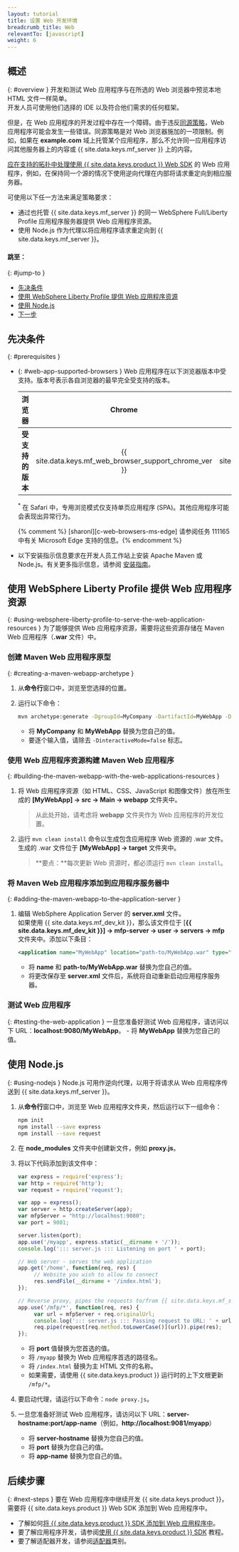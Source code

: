 ```yaml
---
layout: tutorial
title: 设置 Web 开发环境
breadcrumb_title: Web
relevantTo: [javascript]
weight: 6
---
```

<!-- NLS_CHARSET=UTF-8 -->
## 概述
{: #overview }
开发和测试 Web 应用程序与在所选的 Web 浏览器中预览本地 HTML 文件一样简单。  
开发人员可使用他们选择的 IDE 以及符合他们需求的任何框架。

但是，在 Web 应用程序的开发过程中存在一个障碍。由于违反[同源策略](https://developer.mozilla.org/en-US/docs/Web/Security/Same-origin_policy)，Web 应用程序可能会发生一些错误。同源策略是对 Web 浏览器施加的一项限制。例如，如果在 **example.com** 域上托管某个应用程序，那么不允许同一应用程序访问其他服务器上的内容或 {{ site.data.keys.mf_server }} 上的内容。

[应在支持的拓扑中处理使用 {{ site.data.keys.product }} Web SDK](../../../application-development/sdk/web) 的 Web 应用程序，例如，在保持同一个源的情况下使用逆向代理在内部将请求重定向到相应服务器。

可使用以下任一方法来满足策略要求：

- 通过也托管 {{ site.data.keys.mf_server }} 的同一 WebSphere Full/Liberty Profile 应用程序服务器提供 Web 应用程序资源。
- 使用 Node.js 作为代理以将应用程序请求重定向到 {{ site.data.keys.mf_server }}。

#### 跳至：
{: #jump-to }
- [先决条件](#prerequisites)
- [使用 WebSphere Liberty Profile 提供 Web 应用程序资源](#using-websphere-liberty-profile-to-serve-the-web-application-resources)
- [使用 Node.js](#using-nodejs)
- [下一步](#next-steps)

## 先决条件
{: #prerequisites }
-   {: #web-app-supported-browsers }
    Web 应用程序在以下浏览器版本中受支持。版本号表示各自浏览器的最早完全受支持的版本。

    | 浏览器               | Chrome   | Safari<sup>*</sup>   | Internet Explorer   | Firefox   | Android 浏览器   |
    |-----------------------|:--------:|:--------------------:|:-------------------:|:---------:|:-----------------:|
    | **受支持的版本** |  {{ site.data.keys.mf_web_browser_support_chrome_ver }} | {{ site.data.keys.mf_web_browser_support_safari_ver }} | {{ site.data.keys.mf_web_browser_support_ie_ver }} | {{ site.data.keys.mf_web_browser_support_firefox_ver }} | {{ site.data.keys.mf_web_browser_support_android_ver }}  |

    <sup>*</sup> 在 Safari 中，专用浏览模式仅支持单页应用程序 (SPA)。其他应用程序可能会表现出异常行为。

    {% comment %} [sharonl][c-web-browsers-ms-edge] 请参阅任务 111165 中有关 Microsoft Edge 支持的信息。{% endcomment %}

-   以下安装指示信息要求在开发人员工作站上安装 Apache Maven 或 Node.js。有关更多指示信息，请参阅 [安装指南](../mobilefirst/installation-guide/)。

## 使用 WebSphere Liberty Profile 提供 Web 应用程序资源
{: #using-websphere-liberty-profile-to-serve-the-web-application-resources }
为了能够提供 Web 应用程序资源，需要将这些资源存储在 Maven Web 应用程序（**.war** 文件）中。

### 创建 Maven Web 应用程序原型
{: #creating-a-maven-webapp-archetype }
1. 从**命令行**窗口中，浏览至您选择的位置。
2. 运行以下命令：

   ```bash
   mvn archetype:generate -DgroupId=MyCompany -DartifactId=MyWebApp -DarchetypeArtifactId=maven-archetype-webapp -DinteractiveMode=false
   ```
    - 将 **MyCompany** 和 **MyWebApp** 替换为您自己的值。
    - 要逐个输入值，请除去 `-DinteractiveMode=false` 标志。

### 使用 Web 应用程序资源构建 Maven Web 应用程序 
{: #building-the-maven-webapp-with-the-web-applications-resources }
1. 将 Web 应用程序资源（如 HTML、CSS、JavaScript 和图像文件）放在所生成的 **[MyWebApp] → src → Main → webapp** 文件夹中。

    > 从此处开始，请考虑将 **webapp** 文件夹作为 Web 应用程序的开发位置。

2. 运行 `mvn clean install` 命令以生成包含应用程序 Web 资源的 .war 文件。  
   生成的 .war 文件位于 **[MyWebApp] → target** 文件夹中。
   
    > <span class="glyphicon glyphicon-exclamation-sign" aria-hidden="true"></span> **要点：**每次更新 Web 资源时，都必须运行 `mvn clean install`。
### 将 Maven Web 应用程序添加到应用程序服务器中
{: #adding-the-maven-webapp-to-the-application-server }
1. 编辑 WebSphere Application Server 的 **server.xml** 文件。  
    如果使用 {{ site.data.keys.mf_dev_kit }}，那么该文件位于 [**{{ site.data.keys.mf_dev_kit }}] → mfp-server → user → servers → mfp** 文件夹中。添加以下条目：

   ```xml
   <application name="MyWebApp" location="path-to/MyWebApp.war" type="war"></application>
   ```
    - 将 **name** 和 **path-to/MyWebApp.war** 替换为您自己的值。
    - 将更改保存至 **server.xml** 文件后，系统将自动重新启动应用程序服务器。  

### 测试 Web 应用程序
{: #testing-the-web-application }
一旦您准备好测试 Web 应用程序，请访问以下 URL：**localhost:9080/MyWebApp**。
    - 将 **MyWebApp** 替换为您自己的值。

## 使用 Node.js
{: #using-nodejs }
Node.js 可用作逆向代理，以用于将请求从 Web 应用程序传送到 {{ site.data.keys.mf_server }}。

1. 从**命令行**窗口中，浏览至 Web 应用程序文件夹，然后运行以下一组命令： 

   ```bash
   npm init
   npm install --save express
   npm install --save request
   ```

2. 在 **node_modules** 文件夹中创建新文件，例如 **proxy.js**。
3. 将以下代码添加到该文件中：

   ```javascript
   var express = require('express');
   var http = require('http');
   var request = require('request');

   var app = express();
   var server = http.createServer(app);
   var mfpServer = "http://localhost:9080";
   var port = 9081;

   server.listen(port);
   app.use('/myapp', express.static(__dirname + '/'));
   console.log('::: server.js ::: Listening on port ' + port);

   // Web server - serves the web application
   app.get('/home', function(req, res) {
        // Website you wish to allow to connect
        res.sendFile(__dirname + '/index.html');
   });

   // Reverse proxy, pipes the requests to/from {{ site.data.keys.mf_server }}
   app.use('/mfp/*', function(req, res) {
        var url = mfpServer + req.originalUrl;
        console.log('::: server.js ::: Passing request to URL: ' + url);
        req.pipe(request[req.method.toLowerCase()](url)).pipe(res);
   });
   ```
    - 将 **port** 值替换为您首选的值。
    - 将 `/myapp` 替换为 Web 应用程序首选的路径名。
    - 将 `/index.html` 替换为主 HTML 文件的名称。
    - 如果需要，请使用 {{ site.data.keys.product }} 运行时的上下文根更新 `/mfp/*`。

4. 要启动代理，请运行以下命令：`node proxy.js`。
5. 一旦您准备好测试 Web 应用程序，请访问以下 URL：**server-hostname:port/app-name**（例如，**http://localhost:9081/myapp**）
    - 将 **server-hostname** 替换为您自己的值。
    - 将 **port** 替换为您自己的值。
    - 将 **app-name** 替换为您自己的值。

## 后续步骤
{: #next-steps }
要在 Web 应用程序中继续开发 {{ site.data.keys.product }}，需要将 {{ site.data.keys.product }} Web SDK 添加到 Web 应用程序中。

* 了解如何[将 {{ site.data.keys.product }} SDK 添加到 Web 应用程序中](../../../application-development/sdk/web/)。
* 要了解应用程序开发，请参阅[使用 {{ site.data.keys.product }} SDK](../../../application-development/) 教程。
* 要了解适配器开发，请参阅[适配器](../../../adapters/)类别。
